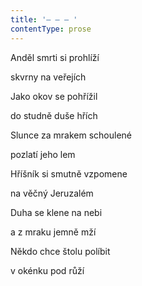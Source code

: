 ```yaml
---
title: '– – – '
contentType: prose
---
```


Anděl smrti si prohlíží

skvrny na veřejích

Jako okov se pohřížil

do studně duše hřích

Slunce za mrakem schoulené

pozlatí jeho lem

Hříšník si smutně vzpomene

na věčný Jeruzalém

Duha se klene na nebi

a z mraku jemně mží

Někdo chce štolu políbit

v okénku pod růží
